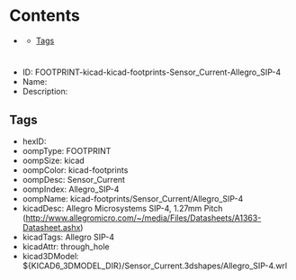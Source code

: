 



Contents
========

* [](#)
	* [Tags](#tags)

# 

- ID: FOOTPRINT-kicad-kicad-footprints-Sensor_Current-Allegro_SIP-4
- Name: 
- Description: 

## Tags

- hexID: 
- oompType: FOOTPRINT
- oompSize: kicad
- oompColor: kicad-footprints
- oompDesc: Sensor_Current
- oompIndex: Allegro_SIP-4
- oompName: kicad-footprints/Sensor_Current/Allegro_SIP-4
- kicadDesc: Allegro Microsystems SIP-4, 1.27mm Pitch (http://www.allegromicro.com/~/media/Files/Datasheets/A1363-Datasheet.ashx)
- kicadTags: Allegro SIP-4
- kicadAttr: through_hole
- kicad3DModel: ${KICAD6_3DMODEL_DIR}/Sensor_Current.3dshapes/Allegro_SIP-4.wrl
